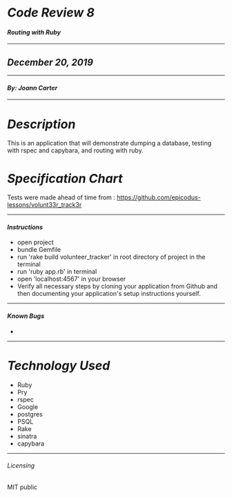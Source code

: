 # _Code Review 8_
#### _Routing with Ruby_
****************
## _December 20, 2019_
****************
#### _By: Joann Carter_
***************
# _Description_
This is an application that will demonstrate dumping a database, testing with rspec and capybara, and routing with ruby.

#  _Specification Chart_
Tests were made ahead of time from : https://github.com/epicodus-lessons/volunt33r_track3r
******************
#### _Instructions_
* open project
* bundle Gemfile
* run 'rake build volunteer_tracker' in root directory of project in the terminal
* run 'ruby app.rb' in terminal
* open 'localhost:4567' in your browser
* Verify all necessary steps by cloning your application from Github and then documenting your application's setup instructions yourself.
***************
#### _Known Bugs_
*
***************
# _Technology Used_
* Ruby
* Pry
* rspec
* Google
* postgres
* PSQL
* Rake
* sinatra
* capybara
*******
###### _Licensing_
MIT public
